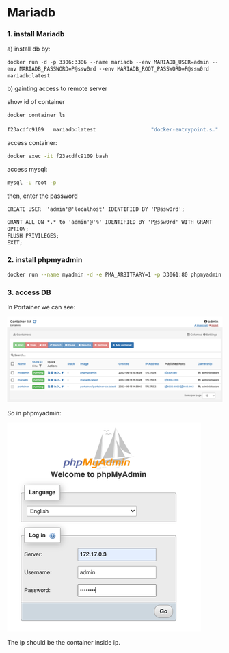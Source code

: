 # Mariadb

### 1. install Mariadb

&#x20;a) install db by:

```
docker run -d -p 3306:3306 --name mariadb --env MARIADB_USER=admin --env MARIADB_PASSWORD=P@ssw0rd --env MARIADB_ROOT_PASSWORD=P@ssw0rd  mariadb:latest

```



b) gainting access to remote server

show id of container

```bash
docker container ls

f23acdfc9109   mariadb:latest                  "docker-entrypoint.s…"   15 minutes ago   Up 15 minutes   0.0.0.0:3306->3306/tcp                                     mariadb
```

access container:

```bash
docker exec -it f23acdfc9109 bash
```

access mysql:

```bash
mysql -u root -p
```

then, enter the password

```
CREATE USER  'admin'@'localhost' IDENTIFIED BY 'P@ssw0rd';
```



```
GRANT ALL ON *.* to 'admin'@'%' IDENTIFIED BY 'P@ssw0rd' WITH GRANT OPTION;
FLUSH PRIVILEGES;
EXIT;
```





### 2. install phpmyadmin



```bash
docker run --name myadmin -d -e PMA_ARBITRARY=1 -p 33061:80 phpmyadmin

```





### 3. access DB



In Portainer we can see:

![](<../.gitbook/assets/image (4).png>)

So in phpmyadmin:

![](<../.gitbook/assets/image (6).png>)



The ip should be the container inside ip.
